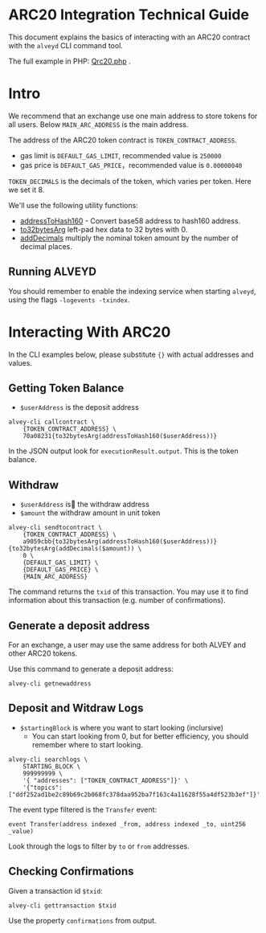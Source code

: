 # ARC20 Integration Technical Guide

This document explains the basics of interacting with an ARC20 contract with the `alveyd` CLI command tool.

The full example in PHP: [Qrc20.php](https://github.com/alveyproject/arc20-wrapper/blob/master/Qrc20.php) .

# Intro

We recommend that an exchange use one main address to store tokens for all users. Below `MAIN_ARC_ADDRESS` is the main address.

The address of the ARC20 token contract is `TOKEN_CONTRACT_ADDRESS`.

* gas limit is `DEFAULT_GAS_LIMIT`, recommended value is `250000`
* gas price is `DEFAULT_GAS_PRICE`，recommended value is `0.00000040`

`TOKEN_DECIMALS` is the decimals of the token, which varies per token. Here we set it 8.

We'll use the following utility functions:

+ [addressToHash160](https://github.com/alveyproject/arc20-wrapper/blob/480a34b38f0224967fe6ff521539ca7e321a826e/Qrc20.php#L190) - Convert base58 address to hash160 address.
+ [to32bytesArg](https://github.com/alveyproject/arc20-wrapper/blob/480a34b38f0224967fe6ff521539ca7e321a826e/Qrc20.php#L186) left-pad hex data to 32 bytes with 0.
+ [addDecimals](https://github.com/alveyproject/arc20-wrapper/blob/480a34b38f0224967fe6ff521539ca7e321a826e/Qrc20.php#L214:10) multiply the nominal token amount by the number of decimal places.


## Running ALVEYD

You should remember to enable the indexing service when starting `alveyd`, using the flags `-logevents -txindex`.

# Interacting With ARC20

In the CLI examples below, please substitute `{}` with actual addresses and values.

## Getting Token Balance

+ `$userAddress` is the deposit address

```
alvey-cli callcontract \
    {TOKEN_CONTRACT_ADDRESS} \
    70a08231{to32bytesArg(addressToHash160($userAddress))}
```

In the JSON output look for `executionResult.output`. This is the token balance.

## Withdraw

+ `$userAddress` is the withdraw address
+ `$amount` the withdraw amount in unit token

```
alvey-cli sendtocontract \
    {TOKEN_CONTRACT_ADDRESS} \
    a9059cbb{to32bytesArg(addressToHash160($userAddress))}{to32bytesArg(addDecimals($amount)) \
    0 \
    {DEFAULT_GAS_LIMIT} \
    {DEFAULT_GAS_PRICE} \
    {MAIN_ARC_ADDRESS}
```

The command returns the `txid` of this transaction. You may use it to find information about this transaction (e.g. number of confirmations).

## Generate a deposit address

For an exchange, a user may use the same address for both ALVEY and other ARC20 tokens.

Use this command to generate a deposit address:

```
alvey-cli getnewaddress
```

## Deposit and Witdraw Logs

+ `$startingBlock` is where you want to start looking (inclursive)
  + You can start looking from 0, but for better efficiency, you should remember where to start looking.

```
alvey-cli searchlogs \
    STARTING_BLOCK \
    999999999 \
    '{ "addresses": ["TOKEN_CONTRACT_ADDRESS"]}' \
    '{"topics": ["ddf252ad1be2c89b69c2b068fc378daa952ba7f163c4a11628f55a4df523b3ef"]}'
```

The event type filtered is the `Transfer` event:

```
event Transfer(address indexed _from, address indexed _to, uint256 _value)
```

Look through the logs to filter by `to` or `from` addresses.

## Checking Confirmations

Given a transaction id `$txid`:

```
alvey-cli gettransaction $txid
```

Use the property `confirmations` from output.
